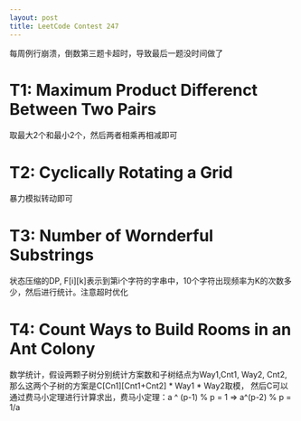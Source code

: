 ```yaml
---
layout: post
title: LeetCode Contest 247
---
```

每周例行崩溃，倒数第三题卡超时，导致最后一题没时间做了

# T1: Maximum Product Differenct Between Two Pairs
取最大2个和最小2个，然后两者相乘再相减即可

# T2: Cyclically Rotating a Grid
暴力模拟转动即可

# T3: Number of Wornderful Substrings
状态压缩的DP, F\[i\]\[k\]表示到第i个字符的字串中，10个字符出现频率为K的次数多少，然后进行统计。注意超时优化

# T4: Count Ways to Build Rooms in an Ant Colony
数学统计，假设两颗子树分别统计方案数和子树结点为Way1,Cnt1, Way2, Cnt2,那么这两个子树的方案是C\[Cn1\]\[Cnt1+Cnt2\] * Way1 * Way2取模，
然后C可以通过费马小定理进行计算求出，费马小定理：a ^ (p-1) % p = 1 => a^(p-2) % p = 1/a
